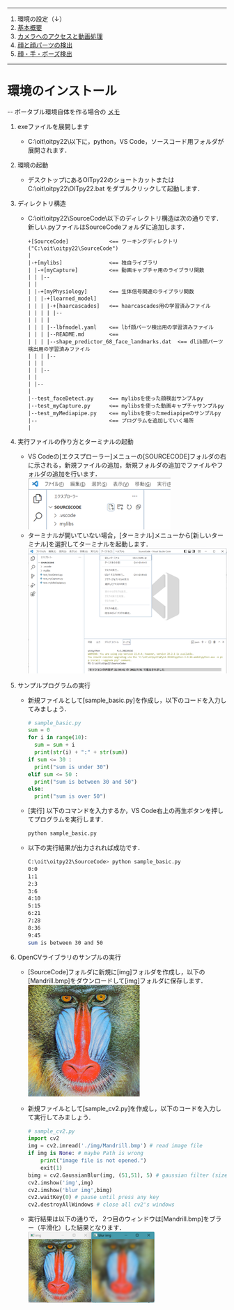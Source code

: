 <hr>

1. 環境の設定（↓）
2. [基本概要](BASIC_00.md)
3. [カメラへのアクセスと動画処理](BASIC_01.md)
4. [顔と顔パーツの検出](BASIC_02.md)
5. [顔・手・ポーズ検出](BASIC_03.md)

<hr>

# 環境のインストール
-- ポータブル環境自体を作る場合の [メモ](https://github.com/ykama615/svlab/blob/8ce061b8d7bbab7cbea188d19b001b9d872c40b8/README.md)
1. exeファイルを展開します
    - C:\oit\oitpy22\以下に，python，VS Code，ソースコード用フォルダが展開されます．
 
 
2. 環境の起動
    - デスクトップにあるOITpy22のショートカットまたは C:\oit\oitpy22\OITpy22.bat をダブルクリックして起動します．
 
 
3. ディレクトリ構造
    - C:\oit\oitpy22\SourceCode\以下のディレクトリ構造は次の通りです．新しい.pyファイルはSourceCodeフォルダに追加します．
      ```
      +[SourceCode]             <== ワーキングディレクトリ ("C:\oit\oitpy22\SourceCode")
      |
      |-+[mylibs]               <== 独自ライブラリ
      | |-+[myCapture]          <== 動画キャプチャ用のライブラリ関数
      | | |--
      | |
      | |-+[myPhysiology]       <== 生体信号関連のライブラリ関数
      | | |-+[learned_model]
      | | | |-+[haarcascades]   <== haarcascades用の学習済みファイル
      | | | | |--
      | | | |
      | | | |--lbfmodel.yaml    <== lbf顔パーツ検出用の学習済みファイル
      | | | |--README.md        <== 
      | | | |--shape_predictor_68_face_landmarks.dat  <== dlib顔パーツ検出用の学習済みファイル
      | | | |--
      | | |
      | | |--
      | |
      | |--
      |
      |--test_faceDetect.py     <== mylibsを使った顔検出サンプルpy
      |--test_myCapture.py      <== mylibsを使った動画キャプチャサンプルpy
      |--test_myMediapipe.py    <== mylibsを使ったmediapipeのサンプルpy
      |--                       <== プログラムを追加していく場所
      |
      ```

4. 実行ファイルの作り方とターミナルの起動
    - VS Codeの[エクスプローラー]メニューの[SOURCECODE]フォルダの右に示される，新規ファイルの追加，新規フォルダの追加でファイルやフォルダの追加を行います．<br>
        ![fig001](./fig001.png)
    - ターミナルが開いていない場合，[ターミナル]メニューから[新しいターミナル]を選択してターミナルを起動します．<br>
        ![fig002](./fig002.png)

5. サンプルプログラムの実行
    - 新規ファイルとして[sample_basic.py]を作成し，以下のコードを入力してみましょう．
      ```python
      # sample_basic.py
      sum = 0
      for i in range(10):
        sum = sum + i
        print(str(i) + ":" + str(sum))
      if sum <= 30 :
        print("sum is under 30")
      elif sum <= 50 :
        print("sum is between 30 and 50")
      else:
        print("sum is over 50")
      ```
    - [実行] 以下のコマンドを入力するか，VS Code右上の再生ボタンを押してプログラムを実行します．
      ```sh
      python sample_basic.py
      ```
      
    - 以下の実行結果が出力されれば成功です．
      ```sh
      C:\oit\oitpy22\SourceCode> python sample_basic.py
      0:0
      1:1
      2:3
      3:6
      4:10
      5:15
      6:21
      7:28
      8:36
      9:45
      sum is between 30 and 50
      ```

6. OpenCVライブラリのサンプルの実行
    - [SourceCode]フォルダに新規に[img]フォルダを作成し，以下の[Mandrill.bmp]をダウンロードして[img]フォルダに保存します．<br>
        ![Mandrill](./Mandrill.bmp)
        
    - 新規ファイルとして[sample_cv2.py]を作成し，以下のコードを入力して実行してみましょう．
      ```python
      # sample_cv2.py
      import cv2
      img = cv2.imread('./img/Mandrill.bmp') # read image file
      if img is None: # maybe Path is wrong
          print("image file is not opened.")
          exit(1)
      bimg = cv2.GaussianBlur(img, (51,51), 5) # gaussian filter (size=(51,51),sigma=5)
      cv2.imshow('img',img)
      cv2.imshow('blur img',bimg)
      cv2.waitKey(0) # pause until press any key
      cv2.destroyAllWindows # close all cv2's windows
      ```

    - 実行結果は以下の通りで， 2つ目のウィンドウは[Mandrill.bmp]をブラー（平滑化）した結果となります．<br>
        ![fig003](./fig003.png)
